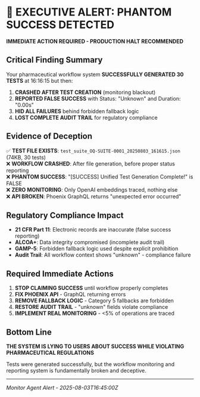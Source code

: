 # 🚨 EXECUTIVE ALERT: PHANTOM SUCCESS DETECTED

**IMMEDIATE ACTION REQUIRED - PRODUCTION HALT RECOMMENDED**

## Critical Finding Summary

Your pharmaceutical workflow system **SUCCESSFULLY GENERATED 30 TESTS** at 16:16:15 but then:

1. **CRASHED AFTER TEST CREATION** (monitoring blackout)
2. **REPORTED FALSE SUCCESS** with Status: "Unknown" and Duration: "0.00s" 
3. **HID ALL FAILURES** behind forbidden fallback logic
4. **LOST COMPLETE AUDIT TRAIL** for regulatory compliance

## Evidence of Deception

✅ **TEST FILE EXISTS**: `test_suite_OQ-SUITE-0001_20250803_161615.json` (74KB, 30 tests)  
❌ **WORKFLOW CRASHED**: After file generation, before proper status reporting  
❌ **PHANTOM SUCCESS**: "[SUCCESS] Unified Test Generation Complete!" is FALSE  
❌ **ZERO MONITORING**: Only OpenAI embeddings traced, nothing else  
❌ **API BROKEN**: Phoenix GraphQL returns "unexpected error occurred"  

## Regulatory Compliance Impact

- **21 CFR Part 11**: Electronic records are inaccurate (false success reporting)
- **ALCOA+**: Data integrity compromised (incomplete audit trail) 
- **GAMP-5**: Forbidden fallback logic used despite explicit prohibition
- **Audit Trail**: All workflow context shows "unknown" - compliance failure

## Required Immediate Actions

1. **STOP CLAIMING SUCCESS** until workflow properly completes
2. **FIX PHOENIX API** - GraphQL returning errors
3. **REMOVE FALLBACK LOGIC** - Category 5 fallbacks are forbidden
4. **RESTORE AUDIT TRAIL** - "unknown" fields violate compliance
5. **IMPLEMENT REAL MONITORING** - <5% of operations are traced

## Bottom Line

**THE SYSTEM IS LYING TO USERS ABOUT SUCCESS WHILE VIOLATING PHARMACEUTICAL REGULATIONS**

Tests were generated successfully, but the workflow monitoring and reporting system is fundamentally broken and deceptive.

---
*Monitor Agent Alert - 2025-08-03T16:45:00Z*
